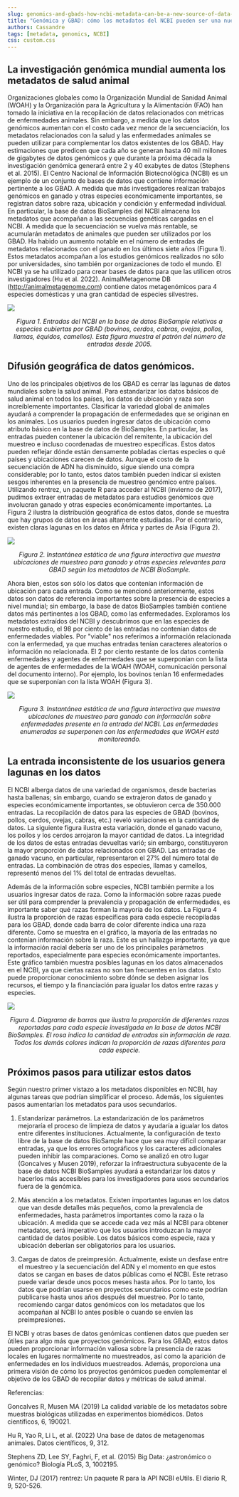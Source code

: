 ```yaml
---
slug: genomics-and-gbads-how-ncbi-metadata-can-be-a-new-source-of-data-on-livestock production-and-health
title: "Genómica y GBAD: cómo los metadatos del NCBI pueden ser una nueva fuente de datos sobre la producción y la salud del ganado"
authors: Cassandre
tags: [metadata, genomics, NCBI]
css: custom.css 
---
```


## La investigación genómica mundial aumenta los metadatos de salud animal

Organizaciones globales como la Organización Mundial de Sanidad Animal (WOAH) y la Organización para la Agricultura y la Alimentación (FAO) han tomado la iniciativa en la recopilación de datos relacionados con métricas de enfermedades animales. Sin embargo, a medida que los datos genómicos aumentan con el costo cada vez menor de la secuenciación, los metadatos relacionados con la salud y las enfermedades animales se pueden utilizar para complementar los datos existentes de los GBAD. Hay estimaciones que predicen que cada año se generan hasta 40 mil millones de gigabytes de datos genómicos y que durante la próxima década la investigación genómica generará entre 2 y 40 exabytes de datos (Stephens et al. 2015). El Centro Nacional de Información Biotecnológica (NCBI) es un ejemplo de un conjunto de bases de datos que contiene información pertinente a los GBAD. A medida que más investigadores realizan trabajos genómicos en ganado y otras especies económicamente importantes, se registran datos sobre raza, ubicación y condición y enfermedad individual. En particular, la base de datos BioSamples del NCBI almacena los metadatos que acompañan a las secuencias genéticas cargadas en el NCBI. A medida que la secuenciación se vuelva más rentable, se acumularán metadatos de animales que pueden ser utilizados por los GBAD. Ha habido un aumento notable en el número de entradas de metadatos relacionados con el ganado en los últimos siete años (Figura 1). Estos metadatos acompañan a los estudios genómicos realizados no sólo por universidades, sino también por organizaciones de todo el mundo. El NCBI ya se ha utilizado para crear bases de datos para que las utilicen otros investigadores (Hu et al. 2022). AnimalMetagenome DB (http://animalmetagenome.com) contiene datos metagenómicos para 4 especies domésticas y una gran cantidad de especies silvestres.

![](https://i.imgur.com/bgF3nCD.png)
<p align="center"><i>Figura 1. Entradas del NCBI en la base de datos BioSample relativas a especies cubiertas por GBAD (bovinos, cerdos, cabras, ovejas, pollos, llamas, équidos, camellos). Esta figura muestra el patrón del número de entradas desde 2005.</i></p>

## Difusión geográfica de datos genómicos.
Uno de los principales objetivos de los GBAD es cerrar las lagunas de datos mundiales sobre la salud animal. Para estandarizar los datos básicos de salud animal en todos los países, los datos de ubicación y raza son increíblemente importantes. Clasificar la variedad global de animales ayudará a comprender la propagación de enfermedades que se originan en los animales. Los usuarios pueden ingresar datos de ubicación como atributo básico en la base de datos de BioSamples. En particular, las entradas pueden contener la ubicación del remitente, la ubicación del muestreo e incluso coordenadas de muestreo específicas. Estos datos pueden reflejar dónde están densamente pobladas ciertas especies o qué países y ubicaciones carecen de datos. Aunque el costo de la secuenciación de ADN ha disminuido, sigue siendo una compra considerable; por lo tanto, estos datos también pueden indicar si existen sesgos inherentes en la presencia de muestreo genómico entre países. Utilizando rentrez, un paquete R para acceder al NCBI (invierno de 2017), pudimos extraer entradas de metadatos para estudios genómicos que involucran ganado y otras especies económicamente importantes. La Figura 2 ilustra la distribución geográfica de estos datos, donde se muestra que hay grupos de datos en áreas altamente estudiadas. Por el contrario, existen claras lagunas en los datos en África y partes de Asia (Figura 2).

![](https://i.imgur.com/skR7ffk.png)
<p align="center"><i>Figura 2. Instantánea estática de una figura interactiva que muestra ubicaciones de muestreo para ganado y otras especies relevantes para GBAD según los metadatos de NCBI BioSample.</i></p>

Ahora bien, estos son sólo los datos que contenían información de ubicación para cada entrada. Como se mencionó anteriormente, estos datos son datos de referencia importantes sobre la presencia de especies a nivel mundial; sin embargo, la base de datos BioSamples también contiene datos más pertinentes a los GBAD, como las enfermedades. Exploramos los metadatos extraídos del NCBI y descubrimos que en las especies de nuestro estudio, el 98 por ciento de las entradas no contenían datos de enfermedades viables. Por "viable" nos referimos a información relacionada con la enfermedad, ya que muchas entradas tenían caracteres aleatorios o información no relacionada. El 2 por ciento restante de los datos contenía enfermedades y agentes de enfermedades que se superponían con la lista de agentes de enfermedades de la WOAH (WOAH, comunicación personal del documento interno). Por ejemplo, los bovinos tenían 16 enfermedades que se superponían con la lista WOAH (Figura 3).

![](https://i.imgur.com/jlqJbUB.png)
<p align="center"><i>Figura 3. Instantánea estática de una figura interactiva que muestra ubicaciones de muestreo para ganado con información sobre enfermedades presente en la entrada del NCBI. Las enfermedades enumeradas se superponen con las enfermedades que WOAH está monitoreando. </i></p>


## La entrada inconsistente de los usuarios genera lagunas en los datos

El NCBI alberga datos de una variedad de organismos, desde bacterias hasta ballenas; sin embargo, cuando se extrajeron datos de ganado y especies económicamente importantes, se obtuvieron cerca de 350.000 entradas. La recopilación de datos para las especies de GBAD (bovinos, pollos, cerdos, ovejas, cabras, etc.) reveló variaciones en la cantidad de datos. La siguiente figura ilustra esta variación, donde el ganado vacuno, los pollos y los cerdos arrojaron la mayor cantidad de datos. La integridad de los datos de estas entradas devueltas varió; sin embargo, constituyeron la mayor proporción de datos relacionados con GBAD. Las entradas de ganado vacuno, en particular, representaron el 27% del número total de entradas. La combinación de otras dos especies, llamas y camellos, representó menos del 1% del total de entradas devueltas.

Además de la información sobre especies, NCBI también permite a los usuarios ingresar datos de raza. Como la información sobre razas puede ser útil para comprender la prevalencia y propagación de enfermedades, es importante saber qué razas forman la mayoría de los datos. La Figura 4 ilustra la proporción de razas específicas para cada especie recopiladas para los GBAD, donde cada barra de color diferente indica una raza diferente. Como se muestra en el gráfico, la mayoría de las entradas no contenían información sobre la raza. Este es un hallazgo importante, ya que la información racial debería ser uno de los principales parámetros reportados, especialmente para especies económicamente importantes. Este gráfico también muestra posibles lagunas en los datos almacenados en el NCBI, ya que ciertas razas no son tan frecuentes en los datos. Esto puede proporcionar conocimiento sobre dónde se deben asignar los recursos, el tiempo y la financiación para igualar los datos entre razas y especies.

![](https://i.imgur.com/dZKyLeW.png)
<p align="center"><i>Figura 4. Diagrama de barras que ilustra la proporción de diferentes razas reportadas para cada especie investigada en la base de datos NCBI BioSamples. El rosa indica la cantidad de entradas sin información de raza. Todos los demás colores indican la proporción de razas diferentes para cada especie.
</i></p>


## Próximos pasos para utilizar estos datos

Según nuestro primer vistazo a los metadatos disponibles en NCBI, hay algunas tareas que podrían simplificar el proceso. Además, los siguientes pasos aumentarían los metadatos para usos secundarios.

1. Estandarizar parámetros.
La estandarización de los parámetros mejoraría el proceso de limpieza de datos y ayudaría a igualar los datos entre diferentes instituciones. Actualmente, la configuración de texto libre de la base de datos BioSample hace que sea muy difícil comparar entradas, ya que los errores ortográficos y los caracteres adicionales pueden inhibir las comparaciones. Como se analizó en otro lugar (Goncalves y Musen 2019), reforzar la infraestructura subyacente de la base de datos NCBI BioSamples ayudará a estandarizar los datos y hacerlos más accesibles para los investigadores para usos secundarios fuera de la genómica.

2. Más atención a los metadatos.
Existen importantes lagunas en los datos que van desde detalles más pequeños, como la prevalencia de enfermedades, hasta parámetros importantes como la raza o la ubicación. A medida que se accede cada vez más al NCBI para obtener metadatos, será imperativo que los usuarios introduzcan la mayor cantidad de datos posible. Los datos básicos como especie, raza y ubicación deberían ser obligatorios para los usuarios.

3. Cargas de datos de preimpresión.
Actualmente, existe un desfase entre el muestreo y la secuenciación del ADN y el momento en que estos datos se cargan en bases de datos públicas como el NCBI. Este retraso puede variar desde unos pocos meses hasta años. Por lo tanto, los datos que podrían usarse en proyectos secundarios como este podrían publicarse hasta unos años después del muestreo. Por lo tanto, recomiendo cargar datos genómicos con los metadatos que los acompañan al NCBI lo antes posible o cuando se envíen las preimpresiones.

El NCBI y otras bases de datos genómicas contienen datos que pueden ser útiles para algo más que proyectos genómicos. Para los GBAD, estos datos pueden proporcionar información valiosa sobre la presencia de razas locales en lugares normalmente no muestreados, así como la aparición de enfermedades en los individuos muestreados. Además, proporciona una primera visión de cómo los proyectos genómicos pueden complementar el objetivo de los GBAD de recopilar datos y métricas de salud animal.

Referencias:

Goncalves R, Musen MA (2019) La calidad variable de los metadatos sobre muestras biológicas utilizadas en experimentos biomédicos. Datos científicos, 6, 190021.

Hu R, Yao R, Li L, et al. (2022) Una base de datos de metagenomas animales. Datos científicos, 9, 312.

Stephens ZD, Lee SY, Faghri, F, et al. (2015) Big Data: ¿astronómico o genómico? Biología PLoS, 3, 1002195.

Winter, DJ (2017) rentrez: Un paquete R para la API NCBI eUtils. El diario R, 9, 520-526.

